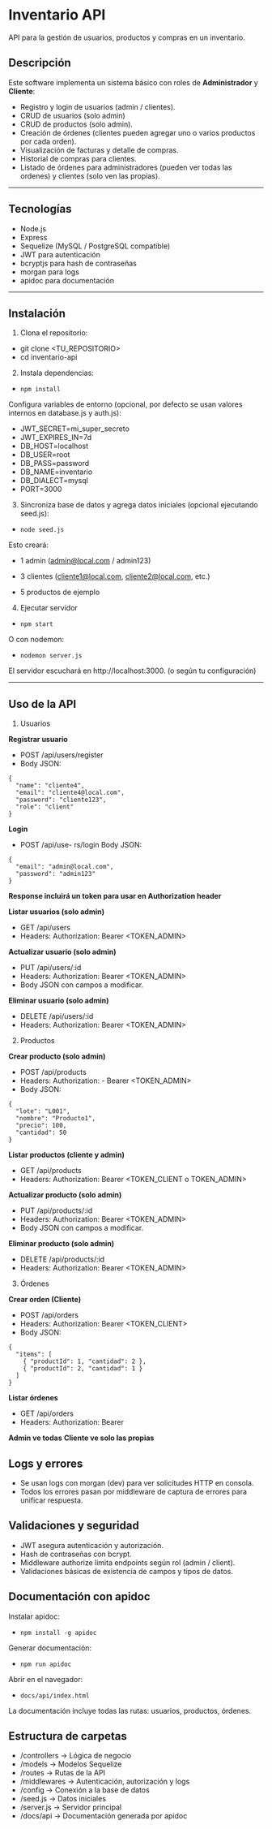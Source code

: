 # Inventario API

API para la gestión de usuarios, productos y compras en un inventario.

## Descripción

Este software implementa un sistema básico con roles de **Administrador** y **Cliente**:

- Registro y login de usuarios (admin / clientes).
- CRUD de usuarios (solo admin)
- CRUD de productos (solo admin).
- Creación de órdenes (clientes pueden agregar uno o varios productos por cada orden).
- Visualización de facturas y detalle de compras.
- Historial de compras para clientes.
- Listado de órdenes para administradores (pueden ver todas las ordenes) y clientes (solo ven las propias).

---

## Tecnologías

- Node.js
- Express
- Sequelize (MySQL / PostgreSQL compatible)
- JWT para autenticación
- bcryptjs para hash de contraseñas
- morgan para logs
- apidoc para documentación

---

## Instalación

1. Clona el repositorio:

- git clone <TU_REPOSITORIO>
- cd inventario-api

2. Instala dependencias:

- `npm install`

Configura variables de entorno (opcional, por defecto se usan valores internos en database.js y auth.js):

- JWT_SECRET=mi_super_secreto
- JWT_EXPIRES_IN=7d
- DB_HOST=localhost
- DB_USER=root
- DB_PASS=password
- DB_NAME=inventario
- DB_DIALECT=mysql
- PORT=3000

3. Sincroniza base de datos y agrega datos iniciales (opcional ejecutando seed.js):

- `node seed.js`

Esto creará:

- 1 admin (admin@local.com / admin123)

- 3 clientes (cliente1@local.com, cliente2@local.com, etc.)

- 5 productos de ejemplo

4. Ejecutar servidor
- `npm start`

O con nodemon:
- `nodemon server.js`

El servidor escuchará en http://localhost:3000. (o según tu configuración)

---

## Uso de la API
1. Usuarios

**Registrar usuario**
- POST /api/users/register
- Body JSON:
```
{
  "name": "cliente4",
  "email": "cliente4@local.com",
  "password": "cliente123",
  "role": "client"
}
```
**Login**
- POST /api/use- rs/login
Body JSON:
```
{
  "email": "admin@local.com",
  "password": "admin123"
}
```

**Response incluirá un token para usar en Authorization header**

**Listar usuarios (solo admin)**
- GET /api/users
- Headers: Authorization: Bearer <TOKEN_ADMIN>

**Actualizar usuario (solo admin)**
- PUT /api/users/:id
- Headers: Authorization: Bearer <TOKEN_ADMIN>
- Body JSON con campos a modificar.

**Eliminar usuario (solo admin)**
- DELETE /api/users/:id
- Headers: Authorization: Bearer <TOKEN_ADMIN>

2. Productos

**Crear producto (solo admin)**
- POST /api/products
- Headers: Authorization: - Bearer <TOKEN_ADMIN>
- Body JSON:
```
{
  "lote": "L001",
  "nombre": "Producto1",
  "precio": 100,
  "cantidad": 50
}
```

**Listar productos (cliente y admin)**
- GET /api/products
- Headers: Authorization: Bearer <TOKEN_CLIENT o TOKEN_ADMIN>

**Actualizar producto (solo admin)** 
- PUT /api/products/:id
- Headers: Authorization: Bearer <TOKEN_ADMIN>
- Body JSON con campos a modificar.

**Eliminar producto (solo admin)**
- DELETE /api/products/:id
- Headers: Authorization: Bearer <TOKEN_ADMIN>

3. Órdenes

**Crear orden (Cliente)**
- POST /api/orders
- Headers: Authorization: Bearer <TOKEN_CLIENT>
- Body JSON:
```
{
  "items": [
    { "productId": 1, "cantidad": 2 },
    { "productId": 2, "cantidad": 1 }
  ]
}
```
**Listar órdenes**
- GET /api/orders
- Headers: Authorization: Bearer <TOKEN>

**Admin ve todas**
**Cliente ve solo las propias**

## Logs y errores

- Se usan logs con morgan (dev) para ver solicitudes HTTP en consola.
- Todos los errores pasan por middleware de captura de errores para unificar respuesta.

## Validaciones y seguridad

- JWT asegura autenticación y autorización.
- Hash de contraseñas con bcrypt.
- Middleware authorize limita endpoints según rol (admin / client).
- Validaciones básicas de existencia de campos y tipos de datos.

## Documentación con apidoc

Instalar apidoc:
- `npm install -g apidoc`

Generar documentación:
- `npm run apidoc`

Abrir en el navegador:
- `docs/api/index.html`

La documentación incluye todas las rutas: usuarios, productos, órdenes.

## Estructura de carpetas
- /controllers   -> Lógica de negocio
- /models        -> Modelos Sequelize
- /routes        -> Rutas de la API
- /middlewares   -> Autenticación, autorización y logs
- /config        -> Conexión a la base de datos
- /seed.js       -> Datos iniciales
- /server.js     -> Servidor principal
- /docs/api      -> Documentación generada por apidoc


